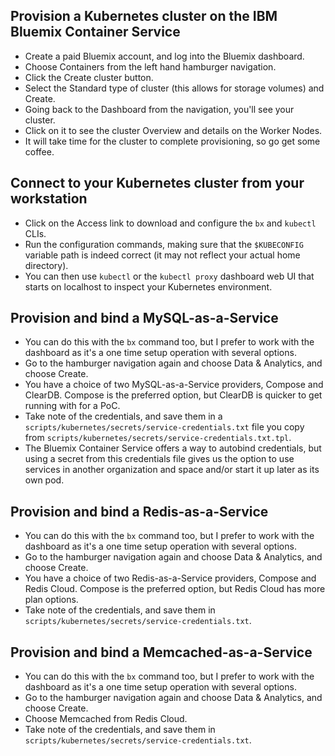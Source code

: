 ## Provision a Kubernetes cluster on the IBM Bluemix Container Service
- Create a paid Bluemix account, and log into the Bluemix dashboard.
- Choose Containers from the left hand hamburger navigation.
- Click the Create cluster button.
- Select the Standard type of cluster (this allows for storage volumes) and Create.
- Going back to the Dashboard from the navigation, you'll see your cluster.
- Click on it to see the cluster Overview and details on the Worker Nodes.
- It will take time for the cluster to complete provisioning, so go get some coffee.

## Connect to your Kubernetes cluster from your workstation
- Click on the Access link to download and configure the `bx` and `kubectl` CLIs.
- Run the configuration commands, making sure that the `$KUBECONFIG` variable path is indeed correct (it may not reflect your actual home directory).
- You can then use `kubectl` or the `kubectl proxy` dashboard web UI that starts on localhost to inspect your Kubernetes environment.

## Provision and bind a MySQL-as-a-Service
- You can do this with the `bx` command too, but I prefer to work with the dashboard as it's a one time setup operation with several options.
- Go to the hamburger navigation again and choose Data & Analytics, and choose Create.
- You have a choice of two MySQL-as-a-Service providers, Compose and ClearDB. Compose is the preferred option, but ClearDB is quicker to get running with for a PoC.
- Take note of the credentials, and save them in a `scripts/kubernetes/secrets/service-credentials.txt` file you copy from `scripts/kubernetes/secrets/service-credentials.txt.tpl`.
- The Bluemix Container Service offers a way to autobind credentials, but using a secret from this credentials file gives us the option to use services in another organization and space and/or start it up later as its own pod.

## Provision and bind a Redis-as-a-Service
- You can do this with the `bx` command too, but I prefer to work with the dashboard as it's a one time setup operation with several options.
- Go to the hamburger navigation again and choose Data & Analytics, and choose Create.
- You have a choice of two Redis-as-a-Service providers, Compose and Redis Cloud. Compose is the preferred option, but Redis Cloud has more plan options.
- Take note of the credentials, and save them in `scripts/kubernetes/secrets/service-credentials.txt`.

## Provision and bind a Memcached-as-a-Service
- You can do this with the `bx` command too, but I prefer to work with the dashboard as it's a one time setup operation with several options.
- Go to the hamburger navigation again and choose Data & Analytics, and choose Create.
- Choose Memcached from Redis Cloud.
- Take note of the credentials, and save them in `scripts/kubernetes/secrets/service-credentials.txt`.
